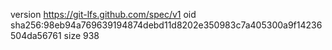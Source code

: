 version https://git-lfs.github.com/spec/v1
oid sha256:98eb94a769639194874debd11d8202e350983c7a405300a9f14236504da56761
size 938
